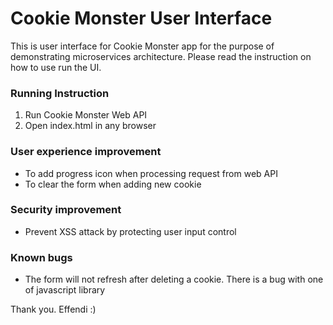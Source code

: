 # Cookie Monster User Interface

This is user interface for Cookie Monster app for the purpose of demonstrating microservices architecture. Please read the instruction on how to use run the UI.

### Running Instruction
1. Run Cookie Monster Web API
2. Open index.html in any browser

### User experience improvement
- To add progress icon when processing request from web API
- To clear the form when adding new cookie

### Security improvement
- Prevent XSS attack by protecting user input control

### Known bugs
- The form will not refresh after deleting a cookie. There is a bug with one of javascript library

Thank you.
Effendi :)
